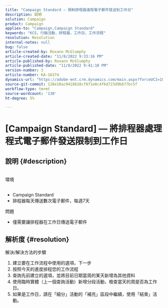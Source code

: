 ```yaml
---
title: "Campaign Standard — 限制排程器進程電子郵件發送到工作日"
description: 說明
solution: Campaign
product: Campaign
applies-to: "Campaign,Campaign Standard"
keywords: "KCS，行銷活動，排程器，工作日，工作流程"
resolution: Resolution
internal-notes: null
bug: false
article-created-by: Roxann McGlumphy
article-created-date: "11/8/2022 9:33:16 PM"
article-published-by: Roxann McGlumphy
article-published-date: "11/8/2022 9:41:18 PM"
version-number: 3
article-number: KA-16374
dynamics-url: "https://adobe-ent.crm.dynamics.com/main.aspx?forceUCI=1&pagetype=entityrecord&etn=knowledgearticle&id=3710adef-ac5f-ed11-9561-6045bd006704"
source-git-commit: 128e18ac9418b18cf871e0c4f6d723d9b677bc5f
workflow-type: tm+mt
source-wordcount: '130'
ht-degree: 5%

---
```


# [Campaign Standard]  — 將排程器處理程式電子郵件發送限制到工作日

## 說明 {#description}

<br>環境<br><br>
- Campaign Standard
- 排程器每天傳送數次電子郵件，每週7天

問題
- 僅需要讓排程器在工作日傳送電子郵件



## 解析度 {#resolution}

解決/解決方法的步驟
1. 建立要在工作流程中使用的選項，下一步
2. 按照今天的進度排程您的工作流程
3. 查詢先前建立的選項，並將目前日期當周的某天新增為其他資料
4. 使用臨時實體（上一個查詢活動）新增分段活動，檢查當天的周是否為工作日。
5. 如果是工作日，請在「細分」活動的「補充」區段中繼續，使用「結束」活動。





